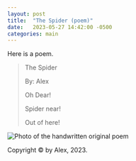 ```yaml
---
layout: post
title:  "The Spider (poem)"
date:   2023-05-27 14:42:00 -0500
categories: main
---
```


Here is a poem.

> The Spider
>
> By: Alex
>
> Oh Dear!
>
> Spider near!
>
> Out of here!

![Photo of the handwritten original poem](/birthday-party/poem.jpg)

Copyright © by Alex, 2023.
